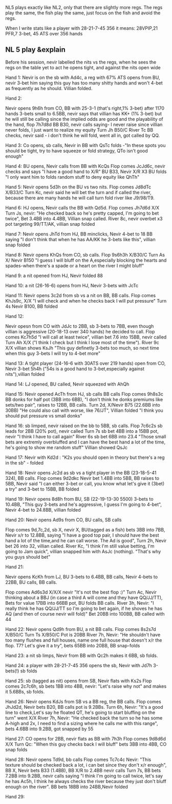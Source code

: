 
NL5 plays exactly like NL2, only that there are slightly more regs. The regs play the same, the fish play the same, just focus on the fish and avoid the regs.

When I write stats like a player with 28-21-7-45  356 it means:
28VPIP,21 PFR,7 3-bet, 45 ATS over 356 hands

## NL 5 play &explain

Before his session, nevir labelled the nits vs the regs,
when he sees the regs on the table yet to act he opens tight, and against the nits open wide

Hand 1:
Nevir is on the sb with Ad4c, a reg with 67% ATS opens from BU, nevir 3-bet him saying this guy has too many shitty hands and won't 4-bet as frequently as he should. Villian folded.

Hand 2:

Nevir opens 9h6h from CO, BB with 25-3-1 (that's right,1% 3-bet) after 1170 hands 3-bets small to 6.5BB, nevir says that villian has KK+ (1% 3-bet) but he will still be calling since the implied odds are good and the playability of the hand,
flop 7h7d8d BB B30, nevir calls saying- I never raise since villian never folds, I just want to realize my equity
Turn Jh B50/C
River Tc BB checks, nevir said - i don't think he will fold, went all in, got called by QQ.

Hand 3:
Co opens, sb calls, Nevir in BB with QsTc folds -"In these spots you should be tight, try to have squeeze or fold strategy, QTo isn't good enough"

Hand 4:
BU opens, Nevir calls from BB with KcQs
Flop comes JcJd6c, nevir checks and says "I have a good hand to X/R" BU B33, Nevir X/R X3 BU folds "I only want him to folds random stuff to deny equity like QhTh"

Hand 5:
Nevir opens 5d3h on the BU vs two nits.
Flop comes Jd8dTc X/B33/C
Turn Kc, nevir said he will bet the turn and if called the river, because there are many hands he will call turn fold river like J9/98/T9.

Hand 6:
HJ opens, Nevir calls the BB with Qd5d.
Flop comes Jh7d6d X/X
Turn Js, nevir: "He checked back so he's pretty capped, I'm going to bet twice", Bet 3.4BB into 4.4BB, Villian snap called. 
River 8c, nevir overbet x3 pot targeting 99/TT/AK, villian snap folded

Hand 7:
Nevir opens JhTd from HJ, BB minclicks, Nevir 4-bet to 18 BB saying "I don't think that when he has AA/KK he 3-bets like this", villian snap folded

Hand 8:
Nevir opens KhQs from CO, sb calls.
Flop 9s6h3h X/B30/C
Turn As X/ Nevir B150 "I guess I will bluff on the A,especially blocking the hearts and spades-when there's a spade or a heart on the river I might bluff"

Hand 9: 
a nit opened from HJ, Nevir folded 88

Hand 10:
a nit (26-16-6) opens from HJ, Nevir 3-bets with JcTc

Hand 11:
Nevir opens 3c2d from sb vs a nit on BB, BB calls.
Flop comes KhJs9c, X/X "I will check and when he checks back I will put pressure"
Turn 4s Nevir B100, BB folded

Hand 12:

Nevir opesn from CO with JdJc to 2BB, sb 3-bets to 7BB, even though villian is aggressive (20-18-13 over 340 hands) he decided to call. 
Flop comes Kc7h5d "I will call at least twice", villian bet 7.6 into 15BB, nevir called
Turn Ah X/X ("I think I check but I think I lose most of the time").
River 9c X/X villian shows KsJh
"This guy definetly 3-bets too much, so next time when this guy 3-bets I will try to 4-bet more"

Hand 13:
A tight player (24-16-6 with 30ATS over 219 hands) open from CO, 
Nevir 3-bet 5h4h ("54s is a good hand to 3-bet,especially against nits"),villian folded

Hand 14:
LJ opened, BU called, Nevir squeezed with AhQh

Hand 15:
Nevir opened AcTh from HJ, sb calls BB calls
Flop comes 9h8s3c BB donks for half pot (3BB into 6BB),  "I don't think he donks premiums like sets/two pair", raises to 12BB, BB calls.
Turn 2d, X/Nevir B75 (22.6BB into 30BB) "He could also call with worse, like 76/JT", Villian folded
"I think you should put pressure vs small donks"

Hand 16:
sb limped, nevir raised on the bb to 5BB, sb calls.
Flop 7c6c2s sb leads for 2BB (20% pot), nevir called
Turn 7s sb bet 4BB into a 15BB pot, nevir "I think I have to call again"
River 6s sb bet 6BB into 23.4 "Those small bets are extremly overbluffed and I can have the best hand a lot of the time, he's going to show me random stuff" Villian showed QsJc

Hand 17:
Nevir with Kd2d : "K2s you should open in theory but there's a reg in the sb" - folded

Hand 18:
Nevir opens Jc2d as sb  vs a tight player in the BB (23-18-5-41 324), BB calls.
Flop comes 9d2dkc Nevir bet 1.4BB into 5BB, BB raises to 5BB, Nevir said "I can either 3-bet or call, you know what let's give it (3bet) a try" and 3-bet to 15BB, BB folded

Hand 19:
Nevir opens 8d8h from BU, SB (22-19-13-30 5500) 3-bets to 10.4BB, "This guy 3-bets and he's aggressive, I guess I'm going to 4-bet", Nevir 4-bet to 24.8BB, villian folded

Hand 20:
Nevir opens Ad9s from CO, BU calls, SB calls

Flop comes 9d,7c,2d, sb X, nevir X, BU(tagged as a fish) bets 3BB into 7BB, Nevir x/r to 12.8BB, saying "I have a good top pair, I should have the best hand a lot of the time,and he can call worse. The Ad is good", Turn 2h, Nevir bet 26 into 32, villian called.
River Kc, "I think I'm still value betting, I'm going to Jam quick", villian snapped him with AsJc (nothing). "That's why you guys should bet"

Hand 21:

Nevir opens KcKh from LJ, BU 3-bets to 6.4BB, BB calls, Nevir 4-bets to 22BB, BU calls, BB calls.

Flop comes Ad6s3d X/X/X nevir "It's not the best flop :)"
Turn Ac, Nevir thinking about a BBJ (in case a third A will come and they have QQ/JJ/TT), Bets for value 17BB into 66BB pot, BU folds BB calls.
River 3h, Nevir: "I really think he has QQ/JJ/TT so I'm going to bet again, if he shoves he has AQ (and then of course nevir will fold)" Bet 20BB into 100BB, BB called with 44

Hand 22:
Nevir opens Qd9h from BU, a nit BB calls.
Flop comes 8s2s7d X/B50/C
Turn Ts X/B50/C Pot is 20BB
River 7h, Nevir: "He shouldn't have too many flushes and full houses, name one full house that doesn't x/r the flop. T7? Let's give it a try", bets 65BB into 20BB, BB snap-folds

Hand 23:
a nit sb limps, Nevir from BB with Qc2h makes it 6BB, sb folds.

Hand 24:
a player with 28-21-7-45  356 opens the sb, Nevir with Jd7h 3-bets(!) sb folds

Hand 25:
sb (tagged as nit) opens from SB, Nevir flats with Ks2s
Flop comes 2c7c6h, sb bets 1BB into 4BB, nevir: "Let's raise why not" and makes it 5.6BBs, sb folds.

Hand 26:
Nevir opens KdJs from SB vs a BB reg, the BB calls.
Flop comes JhJd2d, Nevir bets B20, BB calls pot is 9.2BBs.
Turn 6h, Nevir: "It's a good line to check,Let's say he floated QT, he's going to start bluffing on the turn" went X/X
River 7h, Nevir: "He checked back the turn so he has some A-high and 2x, I need to find a sizing where he calls me with this range", bets 4.6BB into 9.2BB, got snapped by 55

Hand 27:
CO opens for 2BB, nevir flats as BB with 7h3h
Flop comes 9d8d6d X/X
Turn Qc: "When this guy checks back I will bluff" bets 3BB into 4BB, CO snap folds

Hand 28:
Nevir opens Td9d, bb calls
Flop comes Tc7c4c Nevir: "This texture should be checked back a lot, i can bet since they don't x/r enough", BB X, Nevir bets B33 (1.4BB), BB X/R to 2.4BB nevir calls
Turn 7s, BB bets 7.2BB into 9.2BB, nevir calls saying "I think I'm going to call twice, let's say he has Ac5h, I think he always checks the river because they just don't bluff enough on the river".
BB bets 18BB into 24BB,Nevir folded

Hand 29: